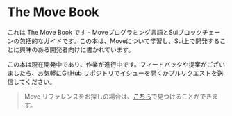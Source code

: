 # The Move Book

<!-- TODO: insert author(s) -->

これは The Move Book です - Moveプログラミング言語とSuiブロックチェーンの包括的なガイドです。この本は、Moveについて学習し、Sui上で開発することに興味のある開発者向けに書かれています。

<div class="warning">

この本は現在開発中であり、作業が進行中です。フィードバックや提案がございましたら、お気軽に[GitHub リポジトリ](https://github.com/MystenLabs/move-book)でイシューを開くかプルリクエストを送信してください。

</div>

> Move リファレンスをお探しの場合は、[こちら](/reference)で見つけることができます。
